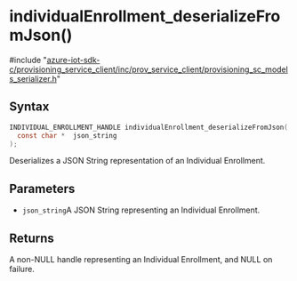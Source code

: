 # individualEnrollment_deserializeFromJson()

\#include "[azure-iot-sdk-c/provisioning_service_client/inc/prov_service_client/provisioning_sc_models_serializer.h](../iot-c-ref-provisioning-sc-models-serializer-h.md)"  

## Syntax

```C
INDIVIDUAL_ENROLLMENT_HANDLE individualEnrollment_deserializeFromJson(
  const char *  json_string
);
```

Deserializes a JSON String representation of an Individual Enrollment.

## Parameters
* `json_string`A JSON String representing an Individual Enrollment.

## Returns
A non-NULL handle representing an Individual Enrollment, and NULL on failure.


